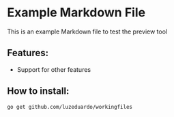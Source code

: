 # Example Markdown File
This is an example Markdown file to test the preview tool
## Features:
* Support for other features
## How to install:
```
go get github.com/luzeduardo/workingfiles
```